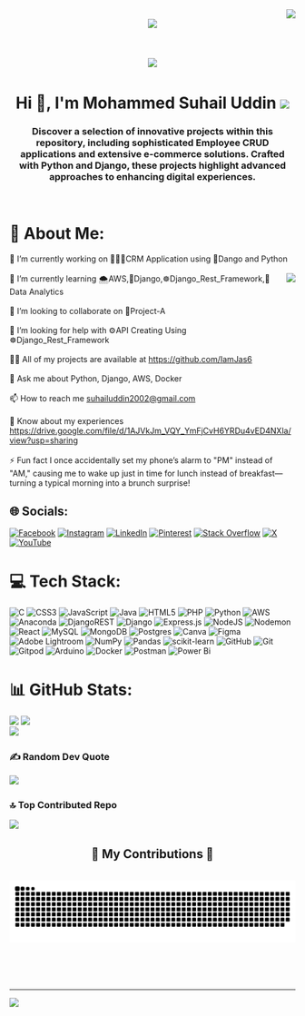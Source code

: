<img align="right" src="https://visitor-badge.laobi.icu/badge?page_id=IamJas6.IamJas6" />
<br clear="both">

<div align="center">
  <img height="500" src="https://i.pinimg.com/originals/81/17/8b/81178b47a8598f0c81c4799f2cdd4057.gif"  />
</div>


<h1 align="center">
    <img src="https://readme-typing-svg.herokuapp.com/?font=Righteous&size=35&center=true&vCenter=true&width=500&height=70&duration=3000&lines=Hi+There!+👋;+I'm+Mohammed+Suhail+Uddin+👨🏻‍💻;" />
</h1>

<h1 align="center">Hi 👋, I'm Mohammed Suhail Uddin <img height="40" src="https://i.pinimg.com/564x/f7/26/62/f72662c9ccf1c7d437827a374cb8d38e.jpg"  /></h1>
<h3 align="center">Discover a selection of innovative projects within this repository, including sophisticated Employee CRUD applications and extensive e-commerce solutions. Crafted with Python and Django, these projects highlight advanced approaches to enhancing digital experiences.</h3>
<br/>

# 💫 About Me:
🔭 I’m currently working on 👨🏻‍💻CRM Application using 🐍Dango and Python<br><br>
<img align="right" height="200" src="https://i.pinimg.com/originals/aa/59/d1/aa59d139b93dde70ff207187c9f1d8bd.gif"  />
🌱 I’m currently learning 🌨️AWS,🐍Django,☸️Django_Rest_Framework,📝Data Analytics<br><br>👯 I’m looking to collaborate on 🎯Project-A<br><br>🤝 I’m looking for help with ⚙️API Creating Using ☸️Django_Rest_Framework<br><br>👨‍💻 All of my projects are available at https://github.com/IamJas6<br><br>💬 Ask me about Python, Django, AWS, Docker<br><br>📫 How to reach me suhailuddin2002@gmail.com<br><br>📄 Know about my experiences https://drive.google.com/file/d/1AJVkJm_VQY_YmFjCvH6YRDu4vED4NXla/view?usp=sharing<br><br>⚡ Fun fact I once accidentally set my phone’s alarm to "PM" instead of "AM," causing me to wake up just in time for lunch instead of breakfast—turning a typical morning into a brunch surprise!


## 🌐 Socials:
[![Facebook](https://img.shields.io/badge/Facebook-%231877F2.svg?logo=Facebook&logoColor=white)](https://facebook.com/https://www.facebook.com/iamjas06) [![Instagram](https://img.shields.io/badge/Instagram-%23E4405F.svg?logo=Instagram&logoColor=white)](https://instagram.com/https://www.instagram.com/iamjas6/)   [![LinkedIn](https://img.shields.io/badge/LinkedIn-%230077B5.svg?logo=linkedin&logoColor=white)](https://linkedin.com/in/https://www.linkedin.com/in/mohammedsuhailuddin/)   [![Pinterest](https://img.shields.io/badge/Pinterest-%23E60023.svg?logo=Pinterest&logoColor=white)](https://pinterest.com/https://in.pinterest.com/iamjas6/)   [![Stack Overflow](https://img.shields.io/badge/-Stackoverflow-FE7A16?logo=stack-overflow&logoColor=white)](https://stackoverflow.com/users/suhail-uddin)   [![X](https://img.shields.io/badge/X-black.svg?logo=X&logoColor=white)](https://x.com/https://x.com/iamjas_6)   [![YouTube](https://img.shields.io/badge/YouTube-%23FF0000.svg?logo=YouTube&logoColor=white)](https://youtube.com/@https://www.youtube.com/@suhailuddin4103) 


# 💻 Tech Stack:
![C](https://img.shields.io/badge/c-%2300599C.svg?style=plastic&logo=c&logoColor=white) ![CSS3](https://img.shields.io/badge/css3-%231572B6.svg?style=plastic&logo=css3&logoColor=white) ![JavaScript](https://img.shields.io/badge/javascript-%23323330.svg?style=plastic&logo=javascript&logoColor=%23F7DF1E) ![Java](https://img.shields.io/badge/java-%23ED8B00.svg?style=plastic&logo=openjdk&logoColor=white) ![HTML5](https://img.shields.io/badge/html5-%23E34F26.svg?style=plastic&logo=html5&logoColor=white) ![PHP](https://img.shields.io/badge/php-%23777BB4.svg?style=plastic&logo=php&logoColor=white) ![Python](https://img.shields.io/badge/python-3670A0?style=plastic&logo=python&logoColor=ffdd54) ![AWS](https://img.shields.io/badge/AWS-%23FF9900.svg?style=plastic&logo=amazon-aws&logoColor=white) ![Anaconda](https://img.shields.io/badge/Anaconda-%2344A833.svg?style=plastic&logo=anaconda&logoColor=white) ![DjangoREST](https://img.shields.io/badge/DJANGO-REST-ff1709?style=plastic&logo=django&logoColor=white&color=ff1709&labelColor=gray) ![Django](https://img.shields.io/badge/django-%23092E20.svg?style=plastic&logo=django&logoColor=white) ![Express.js](https://img.shields.io/badge/express.js-%23404d59.svg?style=plastic&logo=express&logoColor=%2361DAFB) ![NodeJS](https://img.shields.io/badge/node.js-6DA55F?style=plastic&logo=node.js&logoColor=white) ![Nodemon](https://img.shields.io/badge/NODEMON-%23323330.svg?style=plastic&logo=nodemon&logoColor=%BBDEAD) ![React](https://img.shields.io/badge/react-%2320232a.svg?style=plastic&logo=react&logoColor=%2361DAFB) ![MySQL](https://img.shields.io/badge/mysql-4479A1.svg?style=plastic&logo=mysql&logoColor=white) ![MongoDB](https://img.shields.io/badge/MongoDB-%234ea94b.svg?style=plastic&logo=mongodb&logoColor=white) ![Postgres](https://img.shields.io/badge/postgres-%23316192.svg?style=plastic&logo=postgresql&logoColor=white) ![Canva](https://img.shields.io/badge/Canva-%2300C4CC.svg?style=plastic&logo=Canva&logoColor=white) ![Figma](https://img.shields.io/badge/figma-%23F24E1E.svg?style=plastic&logo=figma&logoColor=white) ![Adobe Lightroom](https://img.shields.io/badge/Adobe%20Lightroom-31A8FF.svg?style=plastic&logo=Adobe%20Lightroom&logoColor=white) ![NumPy](https://img.shields.io/badge/numpy-%23013243.svg?style=plastic&logo=numpy&logoColor=white) ![Pandas](https://img.shields.io/badge/pandas-%23150458.svg?style=plastic&logo=pandas&logoColor=white) ![scikit-learn](https://img.shields.io/badge/scikit--learn-%23F7931E.svg?style=plastic&logo=scikit-learn&logoColor=white) ![GitHub](https://img.shields.io/badge/github-%23121011.svg?style=plastic&logo=github&logoColor=white) ![Git](https://img.shields.io/badge/git-%23F05033.svg?style=plastic&logo=git&logoColor=white) ![Gitpod](https://img.shields.io/badge/gitpod-f06611.svg?style=plastic&logo=gitpod&logoColor=white) ![Arduino](https://img.shields.io/badge/-Arduino-00979D?style=plastic&logo=Arduino&logoColor=white) ![Docker](https://img.shields.io/badge/docker-%230db7ed.svg?style=plastic&logo=docker&logoColor=white) ![Postman](https://img.shields.io/badge/Postman-FF6C37?style=plastic&logo=postman&logoColor=white) ![Power Bi](https://img.shields.io/badge/power_bi-F2C811?style=plastic&logo=powerbi&logoColor=black)


# 📊 GitHub Stats:
![](https://github-readme-stats.vercel.app/api?username=IamJas6&theme=dark&hide_border=true&include_all_commits=true&count_private=true)
![](https://github-readme-streak-stats.herokuapp.com/?user=IamJas6&theme=dark&hide_border=true)<br/>
![](https://github-readme-stats.vercel.app/api/top-langs/?username=IamJas6&theme=dark&hide_border=true&include_all_commits=true&count_private=true&layout=compact)


### ✍️ Random Dev Quote
![](https://quotes-github-readme.vercel.app/api?type=horizontal&theme=dark)

### 🔝 Top Contributed Repo
![](https://github-contributor-stats.vercel.app/api?username=IamJas6&limit=5&theme=dark&combine_all_yearly_contributions=true)


<div align="center">
  <h2>🐍 My Contributions 🐍</h2>
  <br>
  <img alt="snake eating my contributions" src="https://raw.githubusercontent.com/IamJas6/IamJas6/output/github-contribution-grid-snake.svg" />
  
  <br/><br/><br/>
</div>




---
[![](https://visitcount.itsvg.in/api?id=IamJas6&icon=10&color=3)](https://visitcount.itsvg.in)

<!-- Proudly created with GPRM ( https://gprm.itsvg.in ) -->
